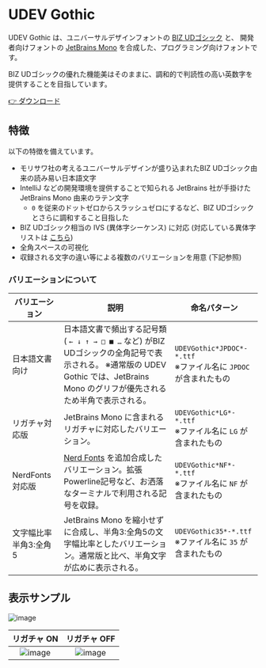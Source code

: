 # UDEV Gothic

UDEV Gothic は、ユニバーサルデザインフォントの [BIZ UDゴシック](https://github.com/googlefonts/morisawa-biz-ud-gothic) と、 開発者向けフォントの [JetBrains Mono](https://github.com/JetBrains/JetBrainsMono) を合成した、プログラミング向けフォントです。

BIZ UDゴシックの優れた機能美はそのままに、調和的で判読性の高い英数字を提供することを目指しています。

[👉 ダウンロード](https://github.com/yuru7/udev-gothic/releases)

## 特徴

以下の特徴を備えています。

- モリサワ社の考えるユニバーサルデザインが盛り込まれたBIZ UDゴシック由来の読み易い日本語文字
- IntelliJ などの開発環境を提供することで知られる JetBrains 社が手掛けた JetBrains Mono 由来のラテン文字
  - `0` を従来のドットゼロからスラッシュゼロにするなど、BIZ UDゴシックとさらに調和すること目指した
- BIZ UDゴシック相当の IVS (異体字シーケンス) に対応 (対応している異体字リストは [こちら](https://raw.githubusercontent.com/yuru7/udev-gothic/main/doc/ivs.txt))
- 全角スペースの可視化
- 収録される文字の違い等による複数のバリエーションを用意 (下記参照)

### バリエーションについて

|バリエーション|説明|命名パターン|
|---|---|---|
|日本語文書向け|日本語文書で頻出する記号類 ( `← ↓ ↑ → □ ■ …` など) がBIZ UDゴシックの全角記号で表示される。 ※通常版の UDEV Gothic では、JetBrains Mono のグリフが優先されるため半角で表示される。|`UDEVGothic*JPDOC*-*.ttf`<br>※ファイル名に `JPDOC` が含まれたもの|
|リガチャ対応版|JetBrains Mono に含まれるリガチャに対応したバリエーション。|`UDEVGothic*LG*-*.ttf`<br>※ファイル名に `LG` が含まれたもの|
|NerdFonts 対応版|[Nerd Fonts](https://www.nerdfonts.com/) を追加合成したバリエーション。拡張Powerline記号など、お洒落なターミナルで利用される記号を収録。|`UDEVGothic*NF*-*.ttf`<br>※ファイル名に `NF` が含まれたもの|
|文字幅比率 半角3:全角5|JetBrains Mono を縮小せずに合成し、半角3:全角5の文字幅比率としたバリエーション。通常版と比べ、半角文字が広めに表示される。|`UDEVGothic35*-*.ttf`<br>※ファイル名に `35` が含まれたもの|

## 表示サンプル

![image](https://user-images.githubusercontent.com/13458509/160800245-9d9fce55-f980-46ce-b630-63e439fc3f27.png)

|リガチャ ON|リガチャ OFF|
|:---:|:---:|
|![image](https://user-images.githubusercontent.com/13458509/159891788-b97865ee-9b94-4691-b44e-f39f55a8bdef.png)|![image](https://user-images.githubusercontent.com/13458509/159892000-99b356e5-42d0-4007-85eb-424abc386a05.png)|
